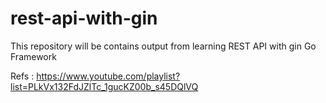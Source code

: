 # rest-api-with-gin

This repository will be contains output from learning REST API with gin Go Framework

Refs : https://www.youtube.com/playlist?list=PLkVx132FdJZlTc_1gucKZ00b_s45DQlVQ